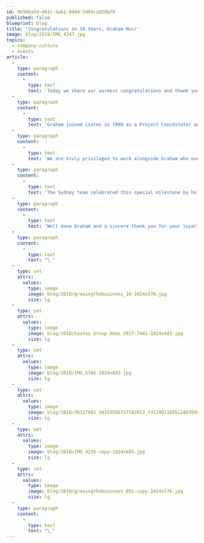 ```yaml
---
id: 8b98ba5d-d01c-4a61-8984-5409ca028b70
published: false
blueprint: blog
title: 'Congratulations on 30 Years, Graham Muir'
image: blog/2018/IMG_4247.jpg
topics:
  - company-culture
  - events
article:
  -
    type: paragraph
    content:
      -
        type: text
        text: 'Today we share our warmest congratulations and thank you to Graham Muir, our Head of Projects, who celebrates 30 years with Coates. A great achievement and a reflection of the level of commitment and work ethic Graham has maintained over the years.'
  -
    type: paragraph
    content:
      -
        type: text
        text: 'Graham joined Coates in 1988 as a Project Coordinator and has quite literally seen it all. From the early days of Leo and Marcus running through the office as small children, to the transition from traditional signage to digital and witnessing our company grow from 20 employees to the global powerhouse of over 250 people it is today.'
  -
    type: paragraph
    content:
      -
        type: text
        text: 'We are truly privileged to work alongside Graham who over the years has mentored so many and displayed only kindness and dedication. He truly exemplifies our values in all that he does.'
  -
    type: paragraph
    content:
      -
        type: text
        text: 'The Sydney team celebrated this special milestone by holding a champagne breakfast, with speeches from our leadership team and special guests, reminiscing over times gone by.'
  -
    type: paragraph
    content:
      -
        type: text
        text: 'Well done Graham and a sincere thank you for your loyalty, honesty and, in Alan Coates’ words, for being our rock.'
  -
    type: paragraph
    content:
      -
        type: text
        text: "\_"
  -
    type: set
    attrs:
      values:
        type: image
        image: blog/2018/growingthebusiness_16-1024x576.jpg
        size: lg
  -
    type: set
    attrs:
      values:
        type: image
        image: blog/2018/Coates_Group_Xmas_2017-7481-1024x683.jpg
        size: lg
  -
    type: set
    attrs:
      values:
        type: image
        image: blog/2018/IMG_5366-1024x683.jpg
        size: lg
  -
    type: set
    attrs:
      values:
        type: image
        image: blog/2018/36327601_10155556727182823_7312901185512407040_n-copy-1024x768.jpg
        size: lg
  -
    type: set
    attrs:
      values:
        type: image
        image: blog/2018/IMG_4235-copy-1024x683.jpg
        size: lg
  -
    type: set
    attrs:
      values:
        type: image
        image: blog/2018/growingthebusiness_051-copy-1024x576.jpg
        size: lg
  -
    type: paragraph
    content:
      -
        type: text
        text: "\_"
---
```

